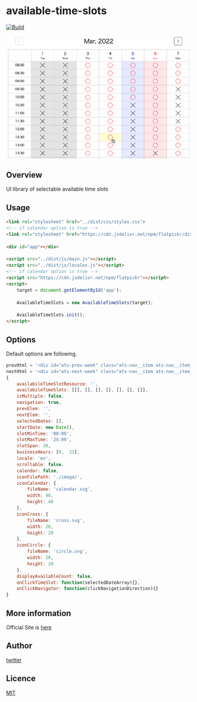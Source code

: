 # available-time-slots

[![Build](https://github.com/ysakmrkm/available-time-slots/actions/workflows/test.yml/badge.svg)](https://github.com/ysakmrkm/available-time-slots/actions/workflows/test.yml)

![gif](https://github.com/ysakmrkm/available-time-slots/blob/main/image/screenshot.gif)

## Overview

UI library of selectable available time slots

## Usage

```html
<link rel="stylesheet" href="../dist/css/styles.css">
<!-- if calendar option is true -->
<link rel="stylesheet" href="https://cdn.jsdelivr.net/npm/flatpickr/dist/flatpickr.min.css">

<div id="app"></div>

<script src="../dist/js/main.js"></script>
<script src="../dist/js/locales.js"></script>
<!-- if calendar option is true -->
<script src="https://cdn.jsdelivr.net/npm/flatpickr"></script>
<script>
	target = document.getElementById('app');

	AvailableTimeSlots = new AvailableTimeSlots(target);

	AvailableTimeSlots.init();
</script>
```

## Options

Default options are following.

```javascript
prevHtml = '<div id="ats-prev-week" class="ats-nav__item ats-nav__item__prev"><</div>';
nextHtml = '<div id="ats-next-week" class="ats-nav__item ats-nav__item__next">></div>';
{
	availabileTimeSlotResource: '',
	availabileTimeSlots: [[], [], [], [], [], [], []],
	isMultiple: false,
	navigation: true,
	prevElem: '',
	nextElem: '',
	selectedDates: [],
	startDate: new Date(),
	slotMinTime: '00:00',
	slotMaxTime: '24:00',
	slotSpan: 30,
	businessHours: [0,  23],
	locale: 'en',
	scrollable: false,
	calendar: false,
	iconFilePath: './image/',
	iconCalendar: {
		fileName: 'calendar.svg',
		width: 40,
		height: 40
	},
	iconCross: {
		fileName: 'cross.svg',
		width: 20,
		height: 20
	},
	iconCircle: {
		fileName: 'circle.svg',
		width: 20,
		height: 20
	},
	displayAvailableCount: false,
	onClickTimeSlot: function(selectedDateArray){},
	onClickNavigator: function(clickNavigationDirection){}
}
```

## More information

Official Site is [here](https://ysakmrkm.github.io/available-time-slots/)

## Author

[twitter](https://twitter.com/ysakmrkm)

## Licence

[MIT](https://github.com/ysakmrkm/available-time-slots/blob/main/LICENSE)